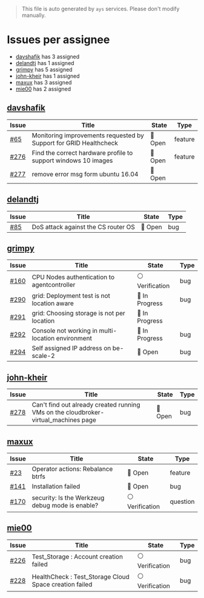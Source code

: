 > This file is auto generated by `ays` services. Please don't modify manually.

# Issues per assignee
- [davshafik](#davshafik) has 3 assigned
- [delandtj](#delandtj) has 1 assigned
- [grimpy](#grimpy) has 5 assigned
- [john-kheir](#john-kheir) has 1 assigned
- [maxux](#maxux) has 3 assigned
- [mie00](#mie00) has 2 assigned



## [davshafik](https://github.com/davshafik)

|Issue|Title|State|Type|
|-----|-----|-----|----|
|[#65](https://github.com/0-complexity/openvcloud/issues/65)|Monitoring improvements requested by Support for GRID Healthcheck|:red_circle: Open|feature|
|[#276](https://github.com/0-complexity/openvcloud/issues/276)|Find the correct hardware profile to support windows 10 images|:red_circle: Open|feature|
|[#277](https://github.com/0-complexity/openvcloud/issues/277)|remove error msg form ubuntu 16.04|:red_circle: Open||


## [delandtj](https://github.com/delandtj)

|Issue|Title|State|Type|
|-----|-----|-----|----|
|[#85](https://github.com/0-complexity/openvcloud/issues/85)|DoS attack against the CS router OS|:red_circle: Open|bug|


## [grimpy](https://github.com/grimpy)

|Issue|Title|State|Type|
|-----|-----|-----|----|
|[#160](https://github.com/0-complexity/openvcloud/issues/160)|CPU Nodes authentication to agentcontroller|:white_circle: Verification|bug|
|[#290](https://github.com/0-complexity/openvcloud/issues/290)|grid: Deployment test is not location aware|:large_blue_circle: In Progress|bug|
|[#291](https://github.com/0-complexity/openvcloud/issues/291)|grid: Choosing storage is not per location|:large_blue_circle: In Progress||
|[#292](https://github.com/0-complexity/openvcloud/issues/292)|Console not working in multi-location environment|:large_blue_circle: In Progress|bug|
|[#294](https://github.com/0-complexity/openvcloud/issues/294)|Self assigned IP address on be-scale-2|:red_circle: Open|bug|


## [john-kheir](https://github.com/john-kheir)

|Issue|Title|State|Type|
|-----|-----|-----|----|
|[#278](https://github.com/0-complexity/openvcloud/issues/278)|Can't find out already created running VMs on the cloudbroker-virtual_machines page|:red_circle: Open|bug|


## [maxux](https://github.com/maxux)

|Issue|Title|State|Type|
|-----|-----|-----|----|
|[#23](https://github.com/0-complexity/openvcloud/issues/23)|Operator actions: Rebalance btrfs|:red_circle: Open|feature|
|[#141](https://github.com/0-complexity/openvcloud/issues/141)|Installation failed|:red_circle: Open|bug|
|[#170](https://github.com/0-complexity/openvcloud/issues/170)|security: Is the Werkzeug debug mode is enable?|:white_circle: Verification|question|


## [mie00](https://github.com/mie00)

|Issue|Title|State|Type|
|-----|-----|-----|----|
|[#226](https://github.com/0-complexity/openvcloud/issues/226)|Test_Storage : Account creation failed|:white_circle: Verification|bug|
|[#228](https://github.com/0-complexity/openvcloud/issues/228)|HealthCheck : Test_Storage  Cloud Space creation failed|:white_circle: Verification|bug|

